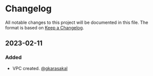 # Changelog
All notable changes to this project will be documented in this file.
The format is based on [Keep a Changelog](https://keepachangelog.com/en/1.0.0/).

## 2023-02-11
### Added
- VPC created. [@gkarasakal](https://github.com/gkarasakal)
